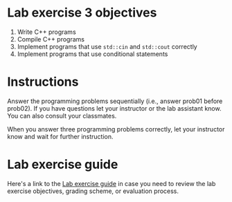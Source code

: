 # Lab exercise 3 objectives
1. Write C++ programs
2. Compile C++ programs
3. Implement programs that use `std::cin` and `std::cout` correctly
4. Implement programs that use conditional statements

# Instructions
Answer the programming problems sequentially (i.e., answer prob01 before prob02). If you have questions let your instructor or the lab assistant know. You can also consult your classmates.

When you answer three programming problems correctly, let your instructor know and wait for further instruction.

# Lab exercise guide
Here's a link to the [Lab exercise guide](https://docs.google.com/document/d/17xvP1yadPUfJSd6GW6B5VcRH-JaKMt7v6_gWLj0nT_M/edit?usp=sharing) in case you need to review the lab exercise objectives, grading scheme, or evaluation process.
